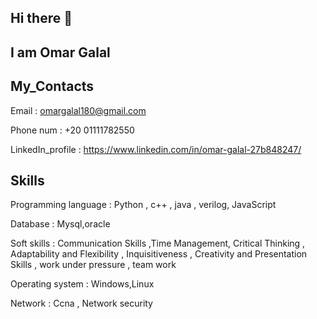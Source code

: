 ## Hi there 👋
## I am Omar Galal 


## My_Contacts 
Email : omargalal180@gmail.com 

Phone num : +20 01111782550

LinkedIn_profile : https://www.linkedin.com/in/omar-galal-27b848247/
## Skills
Programming language : Python , c++ , java , verilog, JavaScript 

Database : Mysql,oracle

Soft skills : Communication Skills ,Time Management, Critical Thinking , Adaptability and Flexibility , Inquisitiveness , Creativity and Presentation Skills , work under pressure , team work

Operating system : Windows,Linux

Network : Ccna , Network security

<!--
**omargalal255/omargalal255** is a ✨ _special_ ✨ repository because its `README.md` (this file) appears on your GitHub profile.

Here are some ideas to get you started:

- 🔭 I’m currently working on ...
- 🌱 I’m currently learning ...
- 👯 I’m looking to collaborate on ...
- 🤔 I’m looking for help with ...
- 💬 Ask me about ...
- 📫 How to reach me: ...
- 😄 Pronouns: ...
- ⚡ Fun fact: ...
-->
